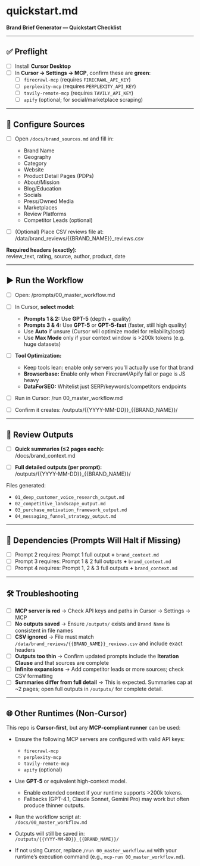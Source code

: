 # quickstart.md
**Brand Brief Generator — Quickstart Checklist**

---

## ✅ Preflight

- [ ] Install **Cursor Desktop**  
- [ ] In **Cursor → Settings → MCP**, confirm these are **green**:
  - [ ] `firecrawl-mcp` (requires `FIRECRAWL_API_KEY`)  
  - [ ] `perplexity-mcp` (requires `PERPLEXITY_API_KEY`)  
  - [ ] `tavily-remote-mcp` (requires `TAVILY_API_KEY`)  
  - [ ] `apify` (optional; for social/marketplace scraping)

---

## 🧭 Configure Sources

- [ ] Open `/docs/brand_sources.md` and fill in:  
  - Brand Name  
  - Geography  
  - Category  
  - Website  
  - Product Detail Pages (PDPs)  
  - About/Mission  
  - Blog/Education  
  - Socials  
  - Press/Owned Media  
  - Marketplaces  
  - Review Platforms  
  - Competitor Leads (optional)

- [ ] (Optional) Place CSV reviews file at:  
/data/brand_reviews/{{BRAND_NAME}}_reviews.csv

**Required headers (exactly):**  
review_text, rating, source, author, product, date

---

## ▶️ Run the Workflow

- [ ] Open:
/prompts/00_master_workflow.md

- [ ] In Cursor, **select model**:  
  - **Prompts 1 & 2:** Use **GPT-5** (depth + quality)  
  - **Prompts 3 & 4:** Use **GPT-5** or **GPT-5-fast** (faster, still high quality)  
  - Use **Auto** if unsure (Cursor will optimize model for reliability/cost)  
  - Use **Max Mode** only if your context window is >200k tokens (e.g. huge datasets)

- [ ] **Tool Optimization:**
  - Keep tools lean: enable only servers you'll actually use for that brand
  - **Browserbase:** Enable only when Firecrawl/Apify fail or page is JS heavy
  - **DataForSEO:** Whitelist just SERP/keywords/competitors endpoints

- [ ] Run in Cursor:
/run 00_master_workflow.md

- [ ] Confirm it creates:
/outputs/{{YYYY-MM-DD}}_{{BRAND_NAME}}/

---

## 🔎 Review Outputs

- [ ] **Quick summaries (≤2 pages each):**  
/docs/brand_context.md

- [ ] **Full detailed outputs (per prompt):**  
/outputs/{{YYYY-MM-DD}}_{{BRAND_NAME}}/

Files generated:
- `01_deep_customer_voice_research_output.md`  
- `02_competitive_landscape_output.md`  
- `03_purchase_motivation_framework_output.md`  
- `04_messaging_funnel_strategy_output.md`

---

## 🧩 Dependencies (Prompts Will Halt if Missing)

- [ ] Prompt 2 requires: Prompt 1 full output **+** `brand_context.md`  
- [ ] Prompt 3 requires: Prompt 1 & 2 full outputs **+** `brand_context.md`  
- [ ] Prompt 4 requires: Prompt 1, 2 & 3 full outputs **+** `brand_context.md`

---

## 🛠 Troubleshooting

- [ ] **MCP server is red** → Check API keys and paths in Cursor → Settings → MCP  
- [ ] **No outputs saved** → Ensure `/outputs/` exists and `Brand Name` is consistent in file names  
- [ ] **CSV ignored** → File must match `/data/brand_reviews/{{BRAND_NAME}}_reviews.csv` and include exact headers  
- [ ] **Outputs too thin** → Confirm updated prompts include the **Iteration Clause** and that sources are complete  
- [ ] **Infinite expansions** → Add competitor leads or more sources; check CSV formatting  
- [ ] **Summaries differ from full detail** → This is expected. Summaries cap at ~2 pages; open full outputs in `/outputs/` for complete detail.

---

## 🌐 Other Runtimes (Non-Cursor)

This repo is **Cursor-first**, but any **MCP-compliant runner** can be used:

- Ensure the following MCP servers are configured with valid API keys:
  - `firecrawl-mcp`  
  - `perplexity-mcp`  
  - `tavily-remote-mcp`  
  - `apify` (optional)

- Use **GPT-5** or equivalent high-context model.  
  - Enable extended context if your runtime supports >200k tokens.  
  - Fallbacks (GPT-4.1, Claude Sonnet, Gemini Pro) may work but often produce thinner outputs.

- Run the workflow script at:  
  `/docs/00_master_workflow.md`

- Outputs will still be saved in:  
  `/outputs/{{YYYY-MM-DD}}_{{BRAND_NAME}}/`

- If not using Cursor, replace `/run 00_master_workflow.md` with your runtime’s execution command (e.g., `mcp-run 00_master_workflow.md`).
